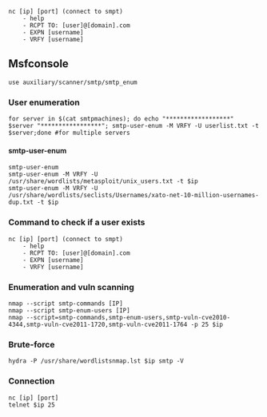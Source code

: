
	nc [ip] [port] (connect to smpt)
		- help
		- RCPT TO: [user]@[domain].com
		- EXPN [username]
		- VRFY [username]

## Msfconsole
	use auxiliary/scanner/smtp/smtp_enum
### User enumeration

	for server in $(cat smtpmachines); do echo "******************" $server "*****************"; smtp-user-enum -M VRFY -U userlist.txt -t $server;done #for multiple servers

#### smtp-user-enum
	smtp-user-enum
	smtp-user-enum -M VRFY -U /usr/share/wordlists/metasploit/unix_users.txt -t $ip
	smtp-user-enum -M VRFY -U /usr/share/wordlists/seclists/Usernames/xato-net-10-million-usernames-dup.txt -t $ip

### Command to check if a user exists

	nc [ip] [port] (connect to smpt)
		- help
		- RCPT TO: [user]@[domain].com
		- EXPN [username]
		- VRFY [username]

### Enumeration and vuln scanning
	nmap --script smtp-commands [IP]
	nmap --script smtp-enum-users [IP]
	nmap --script=smtp-commands,smtp-enum-users,smtp-vuln-cve2010-4344,smtp-vuln-cve2011-1720,smtp-vuln-cve2011-1764 -p 25 $ip

### Brute-force

	hydra -P /usr/share/wordlistsnmap.lst $ip smtp -V

### Connection
	nc [ip] [port] 
	telnet $ip 25